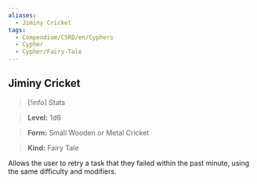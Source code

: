 ```yaml
---
aliases:
  - Jiminy Cricket
tags:
  - Compendium/CSRD/en/Cyphers
  - Cypher
  - Cypher/Fairy-Tale
---
```

  
    
## Jiminy Cricket    
>[!info] Stats    
> **Level:** 1d6    
> **Form:** Small Wooden or Metal Cricket    
> **Kind:** Fairy Tale  
    
Allows the user to retry a task that they failed within the past minute, using the same difficulty and modifiers.